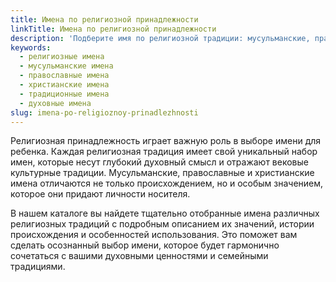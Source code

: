 ```yaml
---
title: Имена по религиозной принадлежности
linkTitle: Имена по религиозной принадлежности
description: 'Подберите имя по религиозной традиции: мусульманские, православные и христианские имена с их значениями и историей.'
keywords:
  - религиозные имена
  - мусульманские имена
  - православные имена
  - христианские имена
  - традиционные имена
  - духовные имена
slug: imena-po-religioznoy-prinadlezhnosti
---
```


Религиозная принадлежность играет важную роль в выборе имени для ребенка. Каждая религиозная традиция имеет свой уникальный набор имен, которые несут глубокий духовный смысл и отражают вековые культурные традиции. Мусульманские, православные и христианские имена отличаются не только происхождением, но и особым значением, которое они придают личности носителя.

В нашем каталоге вы найдете тщательно отобранные имена различных религиозных традиций с подробным описанием их значений, истории происхождения и особенностей использования. Это поможет вам сделать осознанный выбор имени, которое будет гармонично сочетаться с вашими духовными ценностями и семейными традициями.
